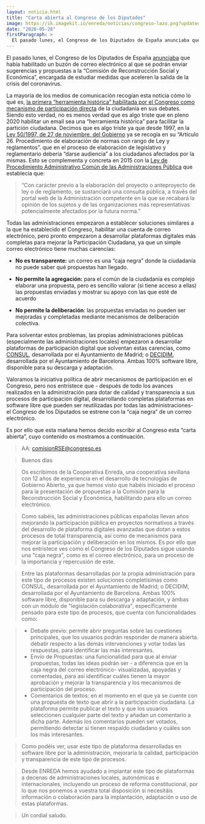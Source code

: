 ```yaml
---
layout: noticia.html
title: "Carta abierta al Congreso de los Diputados"
image: https://ik.imagekit.io/enreda/noticias/congreso-lazo.png?updatedAt=1700223502159
date: "2020-05-28"
firstParagraph: >
  El pasado lunes, el Congreso de los Diputados de España anunciaba que había habilitado un buzón de correo electrónico al que se podrán enviar sugerencias y propuestas a la “Comisión de Reconstrucción Social y Económica”, encargada de estudiar medidas que aceleren la salida de la crisis del coronavirus.
---
```


El pasado lunes, el Congreso de los Diputados de España [anunciaba](https://www.europapress.es/nacional/noticia-congreso-abre-buzon-ciudadanos-puedan-enviar-ideas-comision-reconstruccion-20200525172309.html) que  había habilitado un buzón de correo electrónico al que se podrán enviar sugerencias y propuestas a la  “Comisión de Reconstrucción Social y Económica”, encargada de estudiar medidas que aceleren la salida de la crisis del coronavirus.

La mayoría de los medios de comunicación recogían esta noticia cómo lo qué es, [la primera “herramienta histórica” habilitada por el Congreso como mecanismo de participación directa](https://m.publico.es/politica/2827798/el-congreso-habilita-por-primera-vez-un-buzon-de-participacion-ciudadana/amp) de la ciudadanía en sus debates. Siendo esto verdad, no es menos verdad que es algo triste que en pleno 2020 habilitar un email sea una “herramienta histórica” para facilitar la partición ciudadana. Decimos que es algo triste ya que desde 1997, en la [Ley 50/1997, de 27 de noviembre, del Gobierno](https://www.boe.es/buscar/act.php?id=BOE-A-1997-25336) ya se recogía en su “Artículo 26. Procedimiento de elaboración de normas con rango de Ley y reglamentos”. que en el  proceso de elaboración de legislativo y reglamentario debería “darse audiencia” a los ciudadanos afectados por la mismas. Esto se complementa y concreta en 2015 con la [Ley de Procedimiento Administrativo Común de las Administraciones Pública](https://www.boe.es/buscar/act.php?id=BOE-A-2015-10565) que establecía que: 


> “Con carácter previo a la elaboración del proyecto o anteproyecto de ley o de reglamento, se sustanciará una consulta pública, a través del portal web de la Administración competente en la que se recabará la opinión de los sujetos y de las organizaciones más representativas potencialmente afectados por la futura norma.”

Todas las administraciones empezaron a establecer soluciones similares a la que ha establecido el Congreso, habilitar una cuenta de correo electrónico, pero pronto empezaron a desarrollar plataformas digitales más completas para mejorar la Participación Ciudadana, ya que un simple correo electrónico tiene muchas carencias:

* **No es transparente:**  un correo es una “caja negra” donde la ciudadanía no puede saber qué propuestas han llegado.

* **No permite la agregación:** para el común de la ciudadanía es complejo elaborar una propuesta, pero es sencillo valorar (si tiene acceso a ellas) las propuestas enviadas y mostrar su apoyo con las que esté de acuerdo
* **No permite la deliberación**: las propuestas enviadas no pueden ser mejoradas y completadas mediante mecanismos de deliberación colectiva.

Para solventar estos problemas, las propias administraciones públicas (especialmente las administraciones locales) empezaron a desarrollar plataformas de participación digital que solventan estas carencias,  como [CONSUL](http://consulproject.org/es/), desarrollada por el Ayuntamiento de Madrid; o [DECIDIM](https://decidim.org/es/), desarrollada por el Ayuntamiento de Barcelona. Ambas 100% software libre, disponible para su descarga y adaptación.

Valoramos la iniciativa política de abrir mecanismos de participación en el Congreso, pero nos entristece que - después de todo los avances realizados en la administración para dotar de calidad y transparencia a sus procesos de participación digital, desarrollando completas plataformas en software libre que  pueden ser reutilizadas por todas las administraciones- el Congreso de los Diputados se estrene con la “caja negra” de un correo electrónico. 

Es por ello que esta mañana hemos decido escribir al Congreso esta “carta abierta”, cuyo contenido os mostramos a continuación.
 
> AA: comisionRSE@congreso.es
 
> Buenos días
 
> Os escribimos de la Cooperativa Enreda, una cooperativa sevillana con 12 años de experiencia en el desarrollo de tecnologías de Gobierno Abierto, ya que hemos visto que habéis iniciado el proceso para la presentación de propuestas a la Comisión para la Reconstrucción Social y Económica, habilitando para ello un correo electrónico.  
 
> Como sabéis, las administraciones públicas españolas llevan años mejorando la participación pública en proyectos normativos a través del desarrollo de plataforma digitales avanzadas que dotan a estos procesos de total transparencia, así como de mecanismos para mejorar la participación y deliberación en los mismos. Es por ello que nos entristece ves como el Congreso de los Diputados sigue usando una "caja negra", como es el correo electrónico, para un proceso de la importancia y repercusión de este. 
 
> Entre las plataformas desarrolladas por la propia administración para este tipo de procesos existen soluciones completisimas como CONSUL, desarrollada por el Ayuntamiento de Madrid; o DECIDIM, desarrollada por el Ayuntamiento de Barcelona. Ambas 100% software libre, disponible para su descarga y adaptación, y ámbas con un módulo de "legislación colaborativa", específicamente pensado para este tipo de procesos, que cuenta con funcionalidades como:

> * Debate previo: permite abrir preguntas sobre las cuestiones principales, que los usuarios podrán responder de manera abierta.  debatir respecto a las demás intervenciones y votar todas las respuestas, para identificar las más interesantes.
> * Envío de Propuestas: una funcionalidad para que al enviar propuestas, todas las ideas podrán ser - a diferencia que en la caja negra del correo electrónico- visualizadas, apoyadas y comentadas, para así identificar cuáles tienen la mayor aprobación y mejorar la transparencia y los mecanismos de participación del proceso.
> * Comentarios de textos: en el momento en el que ya se cuente con una propuesta de texto que abrir a la participación ciudadana. La plataforma permite publicar el texto y que los usuarios seleccionen cualquier parte del texto y añadan un comentario a dicha parte.
Además los comentarios pueden ser votados, permitiendo detectar si tienen respaldo ciudadano y cuáles son los más interesantes.

> Como podéis ver, usar este tipo de plataforma desarrolladas en software libre por la administración, mejoraría la calidad, participación y transparencia de este tipo de procesos.
 
> Desde ENREDA hemos ayudado a implantar este tipo de plataformas a decenas de administraciones locales, autonómicas e internacionales, incluyendo un proceso de reforma constitucional, por lo que nos ponemos a vuestra total disposición si necesitáis información o colaboración para la implantación, adaptación o uso de estas plataformas.
 
> Un cordial saludo.